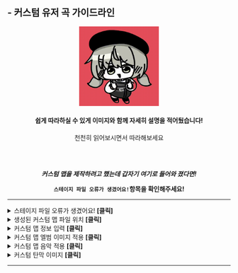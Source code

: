 ## - 커스텀 유저 곡 가이드라인

<div align = "center">
  
<img src = "imgs\Imoji\imoji4.gif" width = "180px">


#### 쉽게 따라하실 수 있게 이미지와 함께 자세히 설명을 적어뒀습니다!

천천히 읽어보시면서 따라해보세요

</br></br> 


<b> *커스텀 맵을 제작하려고 했는데 갑자기 여기로 들어와 졌다면!*

```스테이지 파일 오류가 생겼어요!```항목을 확인해주세요! </b>

</div>

-------------
<details>
<summary> 스테이지 파일 오류가 생겼어요! <b> [클릭] </b></summary>

-------------

<div align = "center">

갑자기 해당 사이트로 들어와진 경우, <b>*스테이지 파일을 불러오는데 오류가 발생*</b>하였기 때문입니다.

</br></br>

#### 오류가 발생하는 이유는 이미지 파일과 오디오 파일이 누락되었기 때문입니다.
맵을 제작하기 전, 오디오 파일과 앨범 이미지 파일을 적용시켜줘야 합니다!

이와 관련해선 아래 설명이 자세히 적혀있으니 아래로 쭉 내려서 확인해보세요!

</div>

</div>

<br><br><br><br><br>

-------------

</details>




<details>
<summary>생성된 커스텀 맵 파일 위치 <b> [클릭] </b></summary>

-------------

<div align = "center">

<img src = "imgs\Guideline_imgs\gl3.PNG" width = "480px">

커스텀 맵 파일들은 게임 실행파일이 있는 위치에 ```Custom_map_file_(숫자)```폴더 속에 존재합니다.

커스텀 맵을 생성할 경우, ```custom_map_file_(숫자)```<b> 숫자가 적혀진 폴더 </b>가 생성됩니다.

*폴더 이름은 원하는 이름으로 마음대로 변경 가능합니다. <b> (게임을 종료한 상태여야 변경 가능합니다) </b>

</div>

<br><br><br><br><br>

-------------

</details>


<details>
<summary>커스텀 맵 정보 입력 <b> [클릭] </b></summary>

-------------

<div align = "center">

<img src = "imgs\Guideline_imgs\gl4.PNG" width = "480px">

커스텀 맵 파일이 존재하는 폴더에 들어가 ```map_info.ini```파일을

``마우스 우클릭``을 누른 뒤  ```연결 프로그램' -> '메모장```을 선택해 파일을 열어줍니다.

메모장 파일에 적혀져 있는 글씨에 각각의 값을 입력하여 커스텀 맵의 정보를 입력해줍니다.

#### (모든 값은 반드시 따옴표를 포함합니다)

맵 정보는 다음과 같은 형식으로 적혀져 있습니다.
```
[custom_stage_map_name]
value = "융터르"

[custom_stage_bpm]
value="180.000000"

[custom_stage_map_highlight_part]
value="32.000000"
...
```
<img src = "imgs\Guideline_imgs\gl5.PNG">


|[custom_stage_bpm]|[custom_requirement_level]|[custom_stage_map_map_by]|[custom_stage_map_name]|[custom_stage_map_artist]|[custom_stage_map_difficulty]|[custom_stage_map_highlight_part]|[custom_detailed_difficulty]|
|---|---|---|---|---|---|---|---|
|음악의 BPM값<br>(소수점 사용 가능)|맵 해금 레벨<br>(0~999사이의 정수)|맵 제작자<br>(원하시는 본인 이름 적으시면 됩니다)|맵 이름<br>(음악 제목 적으시면 됩니다)|아티스트<br>(곡 작곡가 적으시면 됩니다)|맵 난이도<br>(원하시는 맵 난이도를 적어주세면 됩니다 ex: Expert)|해당 곡의 하이라이트 부분<br>(소수점도 입력 가능하며, 단위는 '초'입니다)|맵 난이도<br>(사각형으로 표기되는 난이도를 나타냅니다. 0~9사이의 숫자만 입력 가능하며, 0.5단위로 입력 가능합니다)|


|[custom_obtainable_type]|value = "0"|value = "1"|value = "2"|value = "3"|value = "4"|value = "5"|value = "6"|value = "7"|value = "8"|
|---|---|---|---|---|---|---|---|---|---|
|해당 맵 클리어시 얻을 수 있는 아티팩트 종류|<img src = "imgs\Artifact_icon\icon0.png" width = "50px">|<img src = "imgs\Artifact_icon\icon1.png" width = "50px">|<img src = "imgs\Artifact_icon\icon2.png" width = "50px">|<img src = "imgs\Artifact_icon\icon3.png" width = "50px">|<img src = "imgs\Artifact_icon\icon4.png" width = "50px">|<img src = "imgs\Artifact_icon\icon5.png" width = "50px">|<img src = "imgs\Artifact_icon\icon6.png" width = "50px">|<img src = "imgs\Artifact_icon\icon7.png" width = "50px">|<img src = "imgs\Artifact_icon\icon8.png" width = "50px">|

|[custom_stage_map_color]|Hex값이란?|
|---|---|
|맵의 대표 컬러 (Hex값으로만 입력 가능합니다)|잘 모르시면 <a href = "https://imagecolorpicker.com/en">Hex값 변환 사이트</a>에서 원하는 색을 hex값으로 변환 가능합니다.<br>(hex값은 다음과 같이 적혀있습니다 #ffffff)|

</div>

<br><br><br><br><br>

-------------

</details>


<details>
<summary>커스텀 맵 엘범 이미지 적용 <b> [클릭] </b></summary>

-------------

<div align = "center">

<img src = "imgs\Guideline_imgs\gl6.PNG" width = "480px">

원하는 이미지 파일을 커스텀 맵 폴더 안에 넣어주세요. <b> (*이미지 파일 이름은 뭐든 상관 없습니다) </b>

#### (이미지 파일 확장자명은 png, jpeg, jpg만 사용 가능하며, 사이즈는 512x512px 이상의 정사각형 사이즈를 사용해주세요)

</div>

<br><br><br><br><br>

-------------

</details>

<details>
<summary>커스텀 맵 음악 적용 <b> [클릭] </b></summary>

-------------

<div align = "center">

<img src = "imgs\Guideline_imgs\gl6.PNG" width = "480px">

원하는 곡의 mp3파일을 <a href = "https://convertio.co/mp3-ogg/">해당 사이트</a>에서 ogg파일로 변경해주세요.

변환된 음악 파일을 커스텀 맵 폴더 안에 넣어주세요. <b> (*음악 파일 이름은 뭐든 상관 없습니다) </b>


</div>

<br><br><br><br><br>

-------------

</details>

<details>
<summary>커스텀 탄막 이미지 <b> [클릭] </b></summary>

-------------

<div align = "center">

<img src = "imgs\Guideline_imgs\gl8.PNG" width = "480px">

커스텀 탄막 이미를 추가하고 싶은 맵의 파일이 존재하는 폴더로 들어갑니다.

폴더 안의 ```custom_hitbox_image``` 폴더에서 ```center_origin```폴더 혹은 ```top_origin```폴더에 들어갑니다.

```center_origin```과 ```top_origin```의 차이는 이미지 회전시의 중심축의 위치가 다르다는 차이점이 있습니다]

= 대부분의 탄막은 ```center_origin```를 사용하기 때문에 해당 폴더 안에 이미지를 넣어주시면 됩니다.

</br></br>


<img src = "imgs\Guideline_imgs\gl7.PNG" width = "480px">

#### - 주의! -

확장자가 반드시 ```.png```여야 합니다. <b> (*이미지 파일 이름은 뭐든 상관 없습니다) </b>

이미지의 색은 반드시 ```완전한 흰색```으로만 이루어져 있어야 게임 내에서 색 변경 가능합니다.

이미지 사이즈는 512x512를 권장합니다. <b> (*오류 발생 가능성 있음) </b>

</div>

<br><br><br><br><br>

-------------

</details>





-------------
